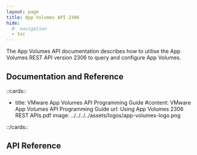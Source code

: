 ```yaml
---
layout: page
title: App Volumes API 2306
hide:
  #- navigation
  - toc
---
```


The App Volumes API documentation describes how to utilise the App Volumes REST API version 2306 to query and configure App Volumes.

## Documentation and Reference

::cards::

- title: VMware App Volumes API Programming Guide
  #content: VMware App Volumes API Programming Guide
  url: Using App Volumes 2306 REST APIs.pdf
  image: ../../../../assets/logos/app-volumes-logo.png

::/cards::

## API Reference

<swagger-ui src="swagger.json"/>
